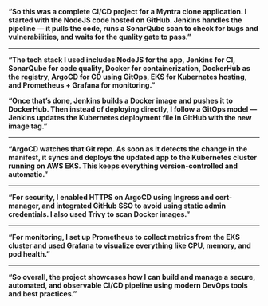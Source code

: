 
**“So this was a complete CI/CD project for a Myntra clone application. 
   I started with the NodeJS code hosted on GitHub. Jenkins handles the pipeline — 
   it pulls the code, runs a SonarQube scan to check for bugs and vulnerabilities, 
   and waits for the quality gate to pass.”**

---
**“The tech stack I used includes NodeJS for the app, Jenkins for CI,
   SonarQube for code quality, Docker for containerization, DockerHub as the registry, ArgoCD for CD using GitOps, 
   EKS for Kubernetes hosting, and Prometheus + Grafana for monitoring.”**

**“Once that’s done, Jenkins builds a Docker image and pushes it to DockerHub. 
Then instead of deploying directly, I follow a GitOps model — 
Jenkins updates the Kubernetes deployment file in GitHub with the new image tag.”**

---

**“ArgoCD watches that Git repo. As soon as it detects the change in the manifest, 
it syncs and deploys the updated app to the Kubernetes cluster running on AWS EKS. 
This keeps everything version-controlled and automatic.”**

---

**“For security, I enabled HTTPS on ArgoCD using Ingress and cert-manager, and 
integrated GitHub SSO to avoid using static admin credentials. I also used Trivy to scan Docker images.”**

---

**“For monitoring, I set up Prometheus to collect metrics from the EKS cluster and 
used Grafana to visualize everything like CPU, memory, and pod health.”**

---

**“So overall, the project showcases how I can build and manage a secure, automated, and 
observable CI/CD pipeline using modern DevOps tools and best practices.”**


